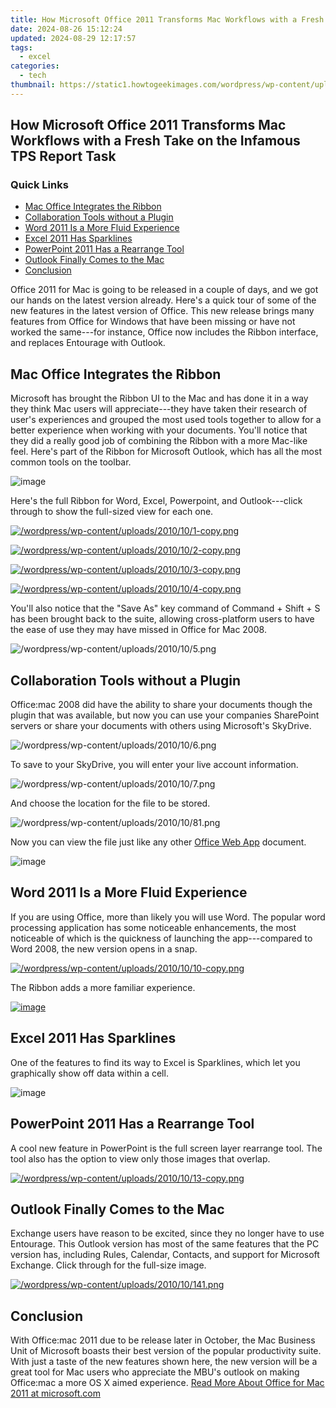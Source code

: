 ```yaml
---
title: How Microsoft Office 2011 Transforms Mac Workflows with a Fresh Take on the Infamous TPS Report Task
date: 2024-08-26 15:12:24
updated: 2024-08-29 12:17:57
tags:
  - excel
categories:
  - tech
thumbnail: https://static1.howtogeekimages.com/wordpress/wp-content/uploads/2010/10/OfficeMain.png
---
```


## How Microsoft Office 2011 Transforms Mac Workflows with a Fresh Take on the Infamous TPS Report Task

### Quick Links

* [Mac Office Integrates the Ribbon](https://youtube-help.techidaily.com/2024-approved-the-art-of-beats-pure-dj-visuals-available-online/)
* [Collaboration Tools without a Plugin](https://some-guidance.techidaily.com/new-top-10-sci-fi-vr-adventures-new-realms-unveiled/)
* [Word 2011 Is a More Fluid Experience](https://ios-unlock.techidaily.com/complete-fixes-to-solve-iphone-13-mini-randomly-asking-for-apple-id-password-by-drfone-ios/)
* [Excel 2011 Has Sparklines](https://hardware-tips.techidaily.com/meet-the-game-changer-in-budget-gaming-minisforums-innovative-affordable-156-144-hz-1440p-portable-monitor-for-just-189/)
* [PowerPoint 2011 Has a Rearrange Tool](https://win-forum.techidaily.com/social-media-titans-connect-with-facebook-twitter-instagram-and-youtube/)
* [Outlook Finally Comes to the Mac](https://screen-video-capture.techidaily.com/new-game-on-log-it-galaxy-phone-playthroughs-for-2024/)
* [Conclusion](https://extra-support.techidaily.com/updated-navigating-the-nuances-zoom-and-youtube-live-streaming-explored/)

 Office 2011 for Mac is going to be released in a couple of days, and we got our hands on the latest version already. Here's a quick tour of some of the new features in the latest version of Office. This new release brings many features from Office for Windows that have been missing or have not worked the same---for instance, Office now includes the Ribbon interface, and replaces Entourage with Outlook. 

##  Mac Office Integrates the Ribbon

 Microsoft has brought the Ribbon UI to the Mac and has done it in a way they think Mac users will appreciate---they have taken their research of user's experiences and grouped the most used tools together to allow for a better experience when working with your documents. You'll notice that they did a really good job of combining the Ribbon with a more Mac-like feel. Here's part of the Ribbon for Microsoft Outlook, which has all the most common tools on the toolbar. 

![image](https://static1.howtogeekimages.com/wordpress/wp-content/uploads/2010/10/image297.png) 

 Here's the full Ribbon for Word, Excel, Powerpoint, and Outlook---click through to show the full-sized view for each one. [](https://www.howtogeek.com/wp-content/uploads/2010/10/18.png)

[![/wordpress/wp-content/uploads/2010/10/1-copy.png](https://static1.howtogeekimages.com/wordpress/wp-content/uploads/2010/10/1-copy.png)](https://www.howtogeek.com/wp-content/uploads/2010/10/18.png)

[](https://www.howtogeek.com/wp-content/uploads/2010/10/18.png) [](https://www.howtogeek.com/wp-content/uploads/2010/10/21.png)

[![/wordpress/wp-content/uploads/2010/10/2-copy.png](https://static1.howtogeekimages.com/wordpress/wp-content/uploads/2010/10/2-copy.png)](https://www.howtogeek.com/wp-content/uploads/2010/10/21.png)

[](https://www.howtogeek.com/wp-content/uploads/2010/10/21.png) [](https://www.howtogeek.com/wp-content/uploads/2010/10/31.png)

[![/wordpress/wp-content/uploads/2010/10/3-copy.png](https://static1.howtogeekimages.com/wordpress/wp-content/uploads/2010/10/3-copy.png)](https://www.howtogeek.com/wp-content/uploads/2010/10/31.png)

[](https://www.howtogeek.com/wp-content/uploads/2010/10/31.png) [](https://www.howtogeek.com/wp-content/uploads/2010/10/41.png)

[![/wordpress/wp-content/uploads/2010/10/4-copy.png](https://static1.howtogeekimages.com/wordpress/wp-content/uploads/2010/10/4-copy.png)](https://www.howtogeek.com/wp-content/uploads/2010/10/41.png)

[](https://www.howtogeek.com/wp-content/uploads/2010/10/41.png) You'll also notice that the "Save As" key command of Command + Shift + S has been brought back to the suite, allowing cross-platform users to have the ease of use they may have missed in Office for Mac 2008\. 

![/wordpress/wp-content/uploads/2010/10/5.png](https://static1.howtogeekimages.com/wordpress/wp-content/uploads/2010/10/5.png) 

##  Collaboration Tools without a Plugin

 Office:mac 2008 did have the ability to share your documents though the plugin that was available, but now you can use your companies SharePoint servers or share your documents with others using Microsoft's SkyDrive. 

![/wordpress/wp-content/uploads/2010/10/6.png](https://static1.howtogeekimages.com/wordpress/wp-content/uploads/2010/10/6.png) 

 To save to your SkyDrive, you will enter your live account information. 

![/wordpress/wp-content/uploads/2010/10/7.png](https://static1.howtogeekimages.com/wordpress/wp-content/uploads/2010/10/7.png) 

 And choose the location for the file to be stored. 

![/wordpress/wp-content/uploads/2010/10/81.png](https://static1.howtogeekimages.com/wordpress/wp-content/uploads/2010/10/81.png) 

 Now you can view the file just like any other [Office Web App](https://facebook.techidaily.com/the-structure-and-public-accessibility-of-facebook-local-groups/) document. 

![image](https://static1.howtogeekimages.com/wordpress/wp-content/uploads/2010/10/image298.png) 

##  Word 2011 Is a More Fluid Experience

 If you are using Office, more than likely you will use Word. The popular word processing application has some noticeable enhancements, the most noticeable of which is the quickness of launching the app---compared to Word 2008, the new version opens in a snap. [](https://www.howtogeek.com/wp-content/uploads/2010/10/101.png)

[![/wordpress/wp-content/uploads/2010/10/10-copy.png](https://static1.howtogeekimages.com/wordpress/wp-content/uploads/2010/10/10-copy.png)](https://www.howtogeek.com/wp-content/uploads/2010/10/101.png)

[](https://www.howtogeek.com/wp-content/uploads/2010/10/101.png) The Ribbon adds a more familiar experience. [](https://www.howtogeek.com/wp-content/uploads/2010/10/111.png)

[![image](https://static1.howtogeekimages.com/wordpress/wp-content/uploads/2010/10/image299.png)](https://www.howtogeek.com/wp-content/uploads/2010/10/111.png)

[](https://www.howtogeek.com/wp-content/uploads/2010/10/111.png) 

##  Excel 2011 Has Sparklines

 One of the features to find its way to Excel is Sparklines, which let you graphically show off data within a cell. 

![image](https://static1.howtogeekimages.com/wordpress/wp-content/uploads/2010/10/image300.png) 

##  PowerPoint 2011 Has a Rearrange Tool

 A cool new feature in PowerPoint is the full screen layer rearrange tool. The tool also has the option to view only those images that overlap. [](https://www.howtogeek.com/wp-content/uploads/2010/10/131.png)

[![/wordpress/wp-content/uploads/2010/10/13-copy.png](https://static1.howtogeekimages.com/wordpress/wp-content/uploads/2010/10/13-copy.png)](https://www.howtogeek.com/wp-content/uploads/2010/10/131.png)

[](https://www.howtogeek.com/wp-content/uploads/2010/10/131.png) 

##  Outlook Finally Comes to the Mac

 Exchange users have reason to be excited, since they no longer have to use Entourage. This Outlook version has most of the same features that the PC version has, including Rules, Calendar, Contacts, and support for Microsoft Exchange. Click through for the full-size image. [](https://www.howtogeek.com/wp-content/uploads/2010/10/141.png)

[![/wordpress/wp-content/uploads/2010/10/141.png](https://static1.howtogeekimages.com/wordpress/wp-content/uploads/2010/10/141.png)](https://www.howtogeek.com/wp-content/uploads/2010/10/141.png)

[](https://www.howtogeek.com/wp-content/uploads/2010/10/141.png) 

##  Conclusion

 With Office:mac 2011 due to be release later in October, the Mac Business Unit of Microsoft boasts their best version of the popular productivity suite. With just a taste of the new features shown here, the new version will be a great tool for Mac users who appreciate the MBU's outlook on making Office:mac a more OS X aimed experience. [Read More About Office for Mac 2011 at microsoft.com](http://www.microsoft.com/mac/office2011features/office2011.mspx)

<ins class="adsbygoogle"
     style="display:block"
     data-ad-format="autorelaxed"
     data-ad-client="ca-pub-7571918770474297"
     data-ad-slot="1223367746"></ins>



<ins class="adsbygoogle"
     style="display:block"
     data-ad-client="ca-pub-7571918770474297"
     data-ad-slot="8358498916"
     data-ad-format="auto"
     data-full-width-responsive="true"></ins>
